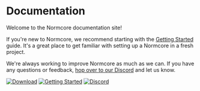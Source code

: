 # Documentation

Welcome to the Normcore documentation site!

If you're new to Normcore, we recommend starting with the [Getting Started](./getting-started) guide. It's a great place to get familiar with setting up a Normcore in a fresh project.

We're always working to improve Normcore as much as we can. If you have any questions or feedback, [hop over to our Discord](https://normcore.io/discord) and let us know.


<span class="linkblocks">

[![Download](assets/download.png)](http://normcore.io/download)
[![Getting Started](assets/gettingstarted.png)](./getting-started)
[![Discord](assets/discord.png)](https://normcore.io/discord)

</span>
